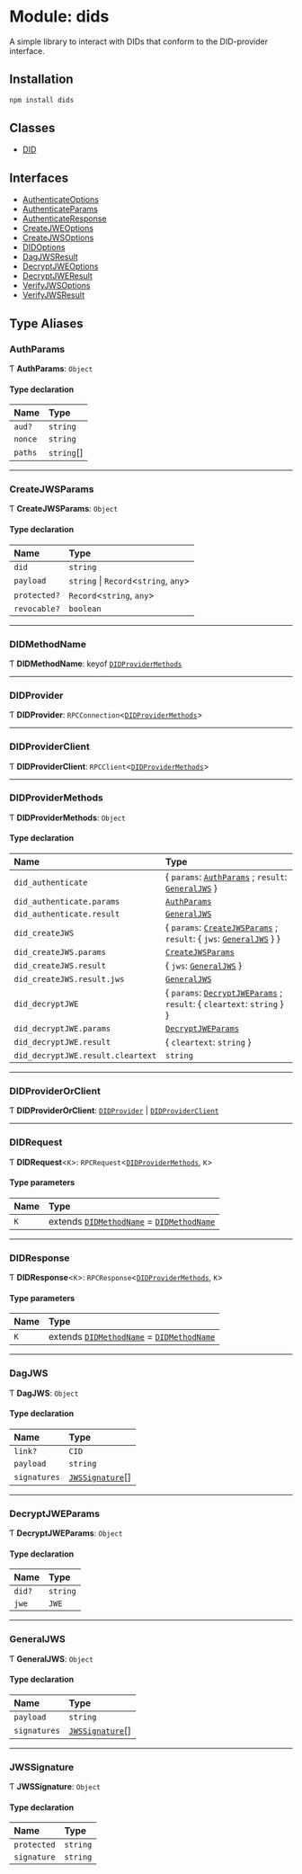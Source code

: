 # Module: dids

A simple library to interact with DIDs that conform to the DID-provider interface.

## Installation

```sh
npm install dids
```

## Classes

- [DID](../classes/dids.DID.md)

## Interfaces

- [AuthenticateOptions](../interfaces/dids.AuthenticateOptions.md)
- [AuthenticateParams](../interfaces/dids.AuthenticateParams.md)
- [AuthenticateResponse](../interfaces/dids.AuthenticateResponse.md)
- [CreateJWEOptions](../interfaces/dids.CreateJWEOptions.md)
- [CreateJWSOptions](../interfaces/dids.CreateJWSOptions.md)
- [DIDOptions](../interfaces/dids.DIDOptions.md)
- [DagJWSResult](../interfaces/dids.DagJWSResult.md)
- [DecryptJWEOptions](../interfaces/dids.DecryptJWEOptions.md)
- [DecryptJWEResult](../interfaces/dids.DecryptJWEResult.md)
- [VerifyJWSOptions](../interfaces/dids.VerifyJWSOptions.md)
- [VerifyJWSResult](../interfaces/dids.VerifyJWSResult.md)

## Type Aliases

### AuthParams

Ƭ **AuthParams**: `Object`

#### Type declaration

| Name | Type |
| :------ | :------ |
| `aud?` | `string` |
| `nonce` | `string` |
| `paths` | `string`[] |

___

### CreateJWSParams

Ƭ **CreateJWSParams**: `Object`

#### Type declaration

| Name | Type |
| :------ | :------ |
| `did` | `string` |
| `payload` | `string` \| `Record`<`string`, `any`\> |
| `protected?` | `Record`<`string`, `any`\> |
| `revocable?` | `boolean` |

___

### DIDMethodName

Ƭ **DIDMethodName**: keyof [`DIDProviderMethods`](dids.md#didprovidermethods)

___

### DIDProvider

Ƭ **DIDProvider**: `RPCConnection`<[`DIDProviderMethods`](dids.md#didprovidermethods)\>

___

### DIDProviderClient

Ƭ **DIDProviderClient**: `RPCClient`<[`DIDProviderMethods`](dids.md#didprovidermethods)\>

___

### DIDProviderMethods

Ƭ **DIDProviderMethods**: `Object`

#### Type declaration

| Name | Type |
| :------ | :------ |
| `did_authenticate` | { `params`: [`AuthParams`](dids.md#authparams) ; `result`: [`GeneralJWS`](dids.md#generaljws)  } |
| `did_authenticate.params` | [`AuthParams`](dids.md#authparams) |
| `did_authenticate.result` | [`GeneralJWS`](dids.md#generaljws) |
| `did_createJWS` | { `params`: [`CreateJWSParams`](dids.md#createjwsparams) ; `result`: { `jws`: [`GeneralJWS`](dids.md#generaljws)  }  } |
| `did_createJWS.params` | [`CreateJWSParams`](dids.md#createjwsparams) |
| `did_createJWS.result` | { `jws`: [`GeneralJWS`](dids.md#generaljws)  } |
| `did_createJWS.result.jws` | [`GeneralJWS`](dids.md#generaljws) |
| `did_decryptJWE` | { `params`: [`DecryptJWEParams`](dids.md#decryptjweparams) ; `result`: { `cleartext`: `string`  }  } |
| `did_decryptJWE.params` | [`DecryptJWEParams`](dids.md#decryptjweparams) |
| `did_decryptJWE.result` | { `cleartext`: `string`  } |
| `did_decryptJWE.result.cleartext` | `string` |

___

### DIDProviderOrClient

Ƭ **DIDProviderOrClient**: [`DIDProvider`](dids.md#didprovider) \| [`DIDProviderClient`](dids.md#didproviderclient)

___

### DIDRequest

Ƭ **DIDRequest**<`K`\>: `RPCRequest`<[`DIDProviderMethods`](dids.md#didprovidermethods), `K`\>

#### Type parameters

| Name | Type |
| :------ | :------ |
| `K` | extends [`DIDMethodName`](dids.md#didmethodname) = [`DIDMethodName`](dids.md#didmethodname) |

___

### DIDResponse

Ƭ **DIDResponse**<`K`\>: `RPCResponse`<[`DIDProviderMethods`](dids.md#didprovidermethods), `K`\>

#### Type parameters

| Name | Type |
| :------ | :------ |
| `K` | extends [`DIDMethodName`](dids.md#didmethodname) = [`DIDMethodName`](dids.md#didmethodname) |

___

### DagJWS

Ƭ **DagJWS**: `Object`

#### Type declaration

| Name | Type |
| :------ | :------ |
| `link?` | `CID` |
| `payload` | `string` |
| `signatures` | [`JWSSignature`](dids.md#jwssignature)[] |

___

### DecryptJWEParams

Ƭ **DecryptJWEParams**: `Object`

#### Type declaration

| Name | Type |
| :------ | :------ |
| `did?` | `string` |
| `jwe` | `JWE` |

___

### GeneralJWS

Ƭ **GeneralJWS**: `Object`

#### Type declaration

| Name | Type |
| :------ | :------ |
| `payload` | `string` |
| `signatures` | [`JWSSignature`](dids.md#jwssignature)[] |

___

### JWSSignature

Ƭ **JWSSignature**: `Object`

#### Type declaration

| Name | Type |
| :------ | :------ |
| `protected` | `string` |
| `signature` | `string` |
